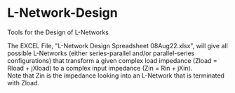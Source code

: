 # L-Network-Design
Tools for the Design of L-Networks

The EXCEL File, "L-Network Design Spreadsheet 08Aug22.xlsx", will give all possible L-Networks 
(either series-parallel and/or parallel-series configurations) that transform a given 
complex load impedance (Zload = Rload + jXload) to a complex input impedance (Zin = Rin + jXin).  
Note that Zin is the impedance looking into an L-Network that is terminated with Zload.
